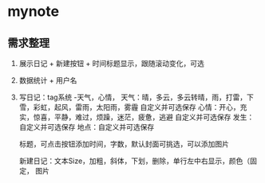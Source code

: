 # mynote
## 需求整理
1. 展示日记 + 新建按钮 + 时间标题显示，跟随滚动变化，可选
2. 数据统计 + 用户名
3. 写日记：tag系统 -天气，心情，
    天气：晴，多云，多云转晴，雨，打雷，下雪，彩虹，起风，雷雨，太阳雨，雾霾 自定义并可选保存
    心情：开心，充实，惊喜，平静，难过，烦躁，迷茫，疲惫，逃避 自定义并可选保存
    发生：自定义并可选保存
    地点：自定义并可选保存

    标题，可点击按钮添加时间，字数，默认封面可挑选，可以添加图片

    新建日记：文本Size，加粗，斜体，下划，删除，单行左中右显示，颜色（固定， 图片
